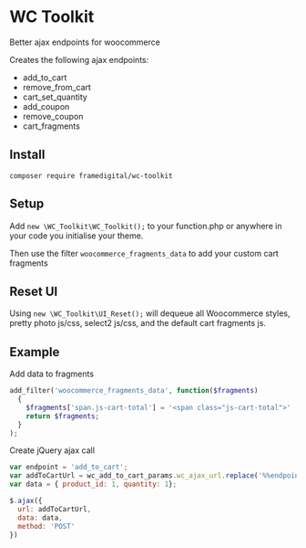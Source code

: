 # WC Toolkit
Better ajax endpoints for woocommerce

Creates the following ajax endpoints:
- add_to_cart
- remove_from_cart
- cart_set_quantity
- add_coupon
- remove_coupon
- cart_fragments

## Install

`composer require framedigital/wc-toolkit`

## Setup

Add `new \WC_Toolkit\WC_Toolkit();` to your function.php or anywhere in your code you initialise your theme.

Then use the filter `woocommerce_fragments_data` to add your custom cart fragments

## Reset UI

Using `new \WC_Toolkit\UI_Reset();` will dequeue all Woocommerce styles, pretty photo js/css, select2 js/css, and the default cart fragments js.

## Example

Add data to fragments
```php
add_filter('woocommerce_fragments_data', function($fragments)
  {
    $fragments['span.js-cart-total'] = '<span class="js-cart-total">' . WC()->cart->get_cart_total() . '</span>';
    return $fragments;
  }
);
```
Create jQuery ajax call
```js
var endpoint = 'add_to_cart';
var addToCartUrl = wc_add_to_cart_params.wc_ajax_url.replace('%%endpoint%%', `site_${endpoint}`));
var data = { product_id: 1, quantity: 1};

$.ajax({
  url: addToCartUrl,
  data: data,
  method: 'POST'
})
  
  
```
